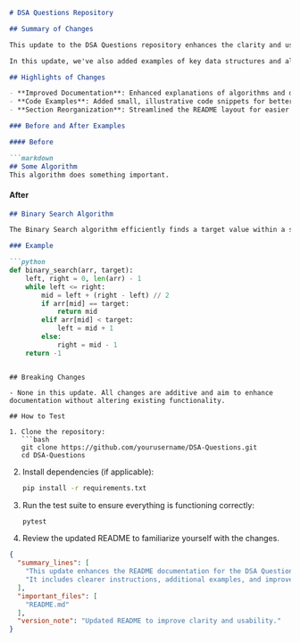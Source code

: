 ```markdown
# DSA Questions Repository

## Summary of Changes

This update to the DSA Questions repository enhances the clarity and usability of the README file, ensuring that contributors and users can quickly understand the purpose of the project and how to get started. The modifications primarily focus on improving the documentation, including clearer instructions for setup, usage, and testing. Additionally, some sections have been reorganized to provide a more logical flow of information.

In this update, we've also added examples of key data structures and algorithms that are central to the project. These examples serve as both a reference for users and a way to demonstrate the functionality of the codebase. By including concise before-and-after scenarios, we aim to illustrate the practical applications of the algorithms covered in the repository.

## Highlights of Changes

- **Improved Documentation**: Enhanced explanations of algorithms and data structures.
- **Code Examples**: Added small, illustrative code snippets for better understanding.
- **Section Reorganization**: Streamlined the README layout for easier navigation.

### Before and After Examples

#### Before

```markdown
## Some Algorithm
This algorithm does something important.
```

#### After

```markdown
## Binary Search Algorithm

The Binary Search algorithm efficiently finds a target value within a sorted array.

### Example

```python
def binary_search(arr, target):
    left, right = 0, len(arr) - 1
    while left <= right:
        mid = left + (right - left) // 2
        if arr[mid] == target:
            return mid
        elif arr[mid] < target:
            left = mid + 1
        else:
            right = mid - 1
    return -1
```
```

## Breaking Changes

- None in this update. All changes are additive and aim to enhance documentation without altering existing functionality.

## How to Test

1. Clone the repository:
   ```bash
   git clone https://github.com/yourusername/DSA-Questions.git
   cd DSA-Questions
   ```
2. Install dependencies (if applicable):
   ```bash
   pip install -r requirements.txt
   ```
3. Run the test suite to ensure everything is functioning correctly:
   ```bash
   pytest
   ```

4. Review the updated README to familiarize yourself with the changes.

```json
{
  "summary_lines": [
    "This update enhances the README documentation for the DSA Questions repository.",
    "It includes clearer instructions, additional examples, and improved organization."
  ],
  "important_files": [
    "README.md"
  ],
  "version_note": "Updated README to improve clarity and usability."
}
```
```